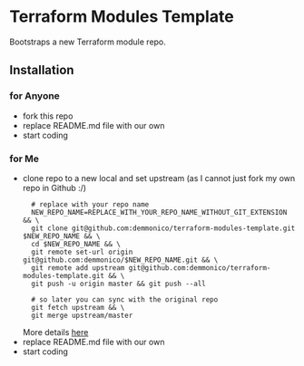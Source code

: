 # Terraform Modules Template

Bootstraps a new Terraform module repo.

## Installation

### for Anyone

- fork this repo
- replace README.md file with our own
- start coding

### for Me

- clone repo to a new local and set upstream (as I cannot just fork my own repo in Github :/)
  ```shell
    # replace with your repo name
    NEW_REPO_NAME=REPLACE_WITH_YOUR_REPO_NAME_WITHOUT_GIT_EXTENSION && \
    git clone git@github.com:demmonico/terraform-modules-template.git $NEW_REPO_NAME && \
    cd $NEW_REPO_NAME && \
    git remote set-url origin git@github.com:demmonico/$NEW_REPO_NAME.git && \
    git remote add upstream git@github.com:demmonico/terraform-modules-template.git && \
    git push -u origin master && git push --all
    
    # so later you can sync with the original repo
    git fetch upstream && \
    git merge upstream/master
  ```
  More details [here](https://stackoverflow.com/a/10966784/8148333)
- replace README.md file with our own
- start coding

